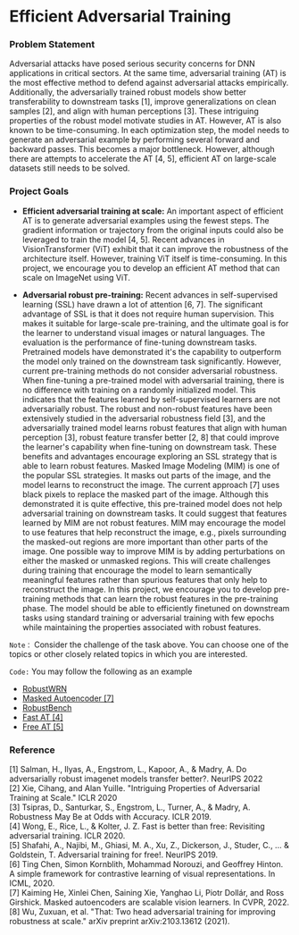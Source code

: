 # Efficient Adversarial Training

### Problem Statement

Adversarial attacks have posed serious security concerns for DNN applications in critical sectors. At the same time, adversarial training (AT) is the most effective method to defend against adversarial attacks empirically. Additionally, the adversarially trained robust models show better transferability to downstream tasks [1], improve generalizations on clean samples [2], and align with human perceptions [3]. These intriguing properties of the robust model motivate studies in AT. However, AT is also known to be time-consuming. In each optimization step, the model needs to generate an adversarial example by performing several forward and backward passes. This becomes a major bottleneck. However, although there are attempts to accelerate the AT [4, 5], efficient AT on large-scale datasets still needs to be solved. 

### Project Goals  

- **Efficient adversarial training at scale:** An important aspect of efficient AT is to generate adversarial examples using the fewest steps. The gradient information or trajectory from the original inputs could also be leveraged to train the model [4, 5]. Recent advances in VisionTransformer (ViT) exhibit that it can improve the robustness of the architecture itself. However, training ViT itself is time-consuming. In this project, we encourage you to develop an efficient AT method that can scale on ImageNet using ViT. 

- **Adversarial robust pre-training:** Recent advances in self-supervised learning (SSL) have drawn a lot of attention [6, 7]. The significant advantage of SSL is that it does not require human supervision. This makes it suitable for large-scale pre-training, and the ultimate goal is for the learner to understand visual images or natural languages. The evaluation is the performance of fine-tuning downstream tasks. Pretrained models have demonstrated it's the capability to outperform the model only trained on the downstream task significantly. However, current pre-training methods do not consider adversarial robustness. When fine-tuning a pre-trained model with adversarial training, there is no difference with training on a randomly initialized model. This indicates that the features learned by self-supervised learners are not adversarially robust. The robust and non-robust features have been extensively studied in the adversarial robustness field [3], and the adversarially trained model learns robust features that align with human perception [3], robust feature transfer better [2, 8] that could improve the learner's capability when fine-tuning on downstream task. These benefits and advantages encourage exploring an SSL strategy that is able to learn robust features. Masked Image Modeling (MIM) is one of the popular SSL strategies. It masks out parts of the image, and the model learns to reconstruct the image. The current approach [7] uses black pixels to replace the masked part of the image. Although this demonstrated it is quite effective, this pre-trained model does not help adversarial training on downstream tasks. It could suggest that features learned by MIM are not robust features. MIM may encourage the model to use features that help reconstruct the image, e.g., pixels surrounding the masked-out regions are more important than other parts of the image. One possible way to improve MIM is by adding perturbations on either the masked or unmasked regions. This will create challenges during training that encourage the model to learn semantically meaningful features rather than spurious features that only help to reconstruct the image. 
In this project, we encourage you to develop pre-training methods that can learn the robust features in the pre-training phase. The model should be able to efficiently finetuned on downstream tasks using standard training or adversarial training with few epochs while maintaining the properties associated with robust features. 

`Note：` Consider the challenge of the task above. You can choose one of the topics or other closely related topics in which you are interested.

`Code:` You may follow the following as an example
  - [RobustWRN](https://github.com/HanxunH/RobustWRN)
  - [Masked Autoencoder [7]](https://github.com/facebookresearch/mae)
  - [RobustBench](https://github.com/RobustBench/robustbench)
  - [Fast AT [4]](https://github.com/locuslab/fast_adversarial)
  - [Free AT [5]](https://github.com/mahyarnajibi/FreeAdversarialTraining)

### Reference 

[1] Salman, H., Ilyas, A., Engstrom, L., Kapoor, A., & Madry, A. Do adversarially robust imagenet models transfer better?. NeurIPS 2022\
[2]  Xie, Cihang, and Alan Yuille. "Intriguing Properties of Adversarial Training at Scale." ICLR 2020\
[3] Tsipras, D., Santurkar, S., Engstrom, L., Turner, A., & Madry, A.  Robustness May Be at Odds with Accuracy. ICLR 2019.\
[4] Wong, E., Rice, L., & Kolter, J. Z. Fast is better than free: Revisiting adversarial training. ICLR 2020.\
[5] Shafahi, A., Najibi, M., Ghiasi, M. A., Xu, Z., Dickerson, J., Studer, C., ... & Goldstein, T. Adversarial training for free!. NeurIPS 2019.\
[6] Ting Chen, Simon Kornblith, Mohammad Norouzi, and Geoffrey Hinton. A simple framework for contrastive learning of visual representations. In ICML, 2020.\
[7] Kaiming He, Xinlei Chen, Saining Xie, Yanghao Li, Piotr Dollár, and Ross Girshick. Masked autoencoders are scalable vision learners. In CVPR, 2022.\
[8] Wu, Zuxuan, et al. "That: Two head adversarial training for improving robustness at scale." arXiv preprint arXiv:2103.13612 (2021).
